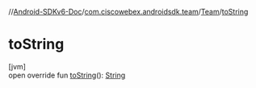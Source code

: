 //[Android-SDKv6-Doc](../../../index.md)/[com.ciscowebex.androidsdk.team](../index.md)/[Team](index.md)/[toString](to-string.md)

# toString

[jvm]\
open override fun [toString](to-string.md)(): [String](https://kotlinlang.org/api/latest/jvm/stdlib/kotlin/-string/index.html)
